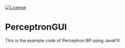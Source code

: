 [![License](https://img.shields.io/badge/License-Apache_2.0-blue.svg)](https://opensource.org/licenses/Apache-2.0)

# PerceptronGUI

This is the example code of Perceptron BP using JavaFX
